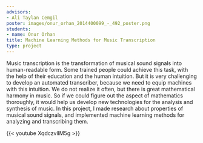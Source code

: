 ```yaml
---
advisors:
- Ali Taylan Cemgil
poster: images/onur_orhan_2014400099_-_492_poster.png
students:
- name: Onur Orhan
title: Machine Learning Methods for Music Transcription
type: project
---
```


Music transcription is the transformation of musical sound signals into human-readable form. Some trained people could achieve this task, with the help of their education and the human intuition. But it is very challenging to develop an automated transcriber, because we need to equip machines with this intuition. We do not realize it often, but there is great mathematical harmony in music. So if we could figure out the aspect of mathematics thoroughly, it would help us develop new technologies for the analysis and synthesis of music. In this project, I made research about properties of musical sound signals, and implemented machine learning methods for analyzing and transcribing them.


{{< youtube XqdczvllM5g >}}
